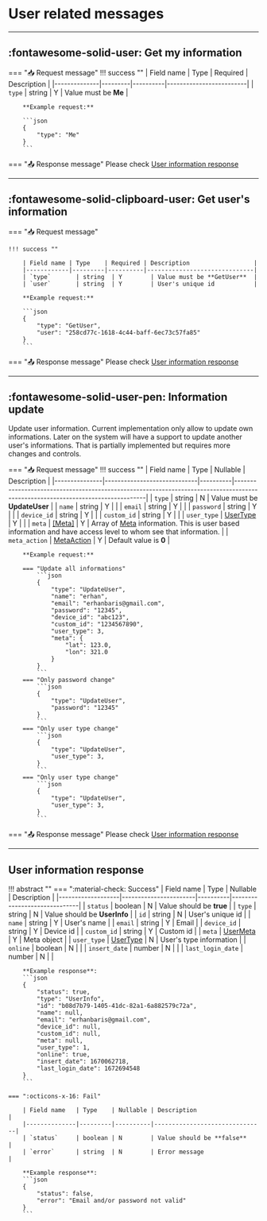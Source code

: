# User related messages

---

## :fontawesome-solid-user: Get my information

=== ":inbox_tray: Request message"
    !!! success ""
        | Field name   | Type    | Required | Description             |
        |--------------|---------|----------|-------------------------|
        | `type`       | string  | Y        | Value must be **Me**    |

        **Example request:**

        ```json
        {
            "type": "Me"
        }
        ```

=== ":outbox_tray: Response message"
    Please check [User information response](#user-information-response)

---

## :fontawesome-solid-clipboard-user: Get user's information

=== ":inbox_tray: Request message"

    !!! success ""

        | Field name | Type    | Required | Description                  |
        |------------|---------|----------|------------------------------|
        | `type`       | string  | Y        | Value must be **GetUser**  |
        | `user`       | string  | Y        | User's unique id           |

        **Example request:**

        ```json
        {
            "type": "GetUser",
            "user": "258cd77c-1618-4c44-baff-6ec73c57fa85"
        }
        ```

=== ":outbox_tray: Response message"
    Please check [User information response](#user-information-response)

---

## :fontawesome-solid-user-pen: Information update

Update user information. Current implementation only allow to update own informations. Later on the system will have a support to update another user's informations. That is partially implemented but requires more changes and controls.

=== ":inbox_tray: Request message"
    !!! success ""
        | Field name    | Type                        | Nullable | Description                                                                                                                    |
        |---------------|-----------------------------|----------|--------------------------------------------------------------------------------------------------------------------------------|
        | `type`        | string                      | N        | Value must be **UpdateUser**                                                                                                   |
        | `name`        | string                      | Y        |                                                                                                                                |
        | `email`       | string                      | Y        |                                                                                                                                |
        | `password`    | string                      | Y        |                                                                                                                                |
        | `device_id`   | string                      | Y        |                                                                                                                                |
        | `custom_id`   | string                      | Y        |                                                                                                                                |
        | `user_type`   | [UserType](#usertype)       | Y        |                                                                                                                                |
        | `meta`        | [[Meta]](general-objects.md#meta)     | Y        | Array of [Meta](general-objects.md#meta) information. This is user based information and have access level to whom see that information. |
        | `meta_action` | [MetaAction](general-objects.md#meta-actions) | Y        | Default value is **0**                                                                                                         |
        
        **Example request:**

        === "Update all informations"
            ```json
            {
                "type": "UpdateUser",
                "name": "erhan",
                "email": "erhanbaris@gmail.com",
                "password": "12345",
                "device_id": "abc123",
                "custom_id": "1234567890",
                "user_type": 3,
                "meta": {
                    "lat": 123.0,
                    "lon": 321.0
                }
            }
            ```
        === "Only password change"
            ```json
            {
                "type": "UpdateUser",
                "password": "12345"
            }
            ```
        === "Only user type change"
            ```json
            {
                "type": "UpdateUser",
                "user_type": 3,
            }
            ```
        === "Only user type change"
            ```json
            {
                "type": "UpdateUser",
                "user_type": 3,
            }
            ```

=== ":outbox_tray: Response message"
    Please check [User information response](#user-information-response)

---

## User information response
!!! abstract ""
    === ":material-check: Success"
        | Field name        | Type                  | Nullable | Description                  |
        |-------------------|-----------------------|----------|------------------------------|
        | `status`          | boolean               | N        | Value should be **true**     |
        | `type`            | string                | N        | Value should be **UserInfo** |
        | `id`              | string                | N        | User's unique id             |
        | `name`            | string                | Y        | User's name                  |
        | `email`           | string                | Y        | Email                        |
        | `device_id`       | string                | Y        | Device id                    |
        | `custom_id`       | string                | Y        | Custom id                    |
        | `meta`            | [UserMeta](#usermeta) | Y        | Meta object                  |
        | `user_type`       | [UserType](#usertype) | N        | User's type information      |
        | `online`          | boolean               | N        |                              |
        | `insert_date`     | number                | N        |                              |
        | `last_login_date` | number                | N        |                              |

        **Example response**:
        ```json
        {
            "status": true,
            "type": "UserInfo",
            "id": "b08d7b79-1405-41dc-82a1-6a882579c72a",
            "name": null,
            "email": "erhanbaris@gmail.com",
            "device_id": null,
            "custom_id": null,
            "meta": null,
            "user_type": 1,
            "online": true,
            "insert_date": 1670062718,
            "last_login_date": 1672694548
        }
        ```

    === ":octicons-x-16: Fail"

        | Field name   | Type    | Nullable | Description                   |
        |--------------|---------|----------|-------------------------------|
        | `status`     | boolean | N        | Value should be **false**     |
        | `error`      | string  | N        | Error message                 |

        **Example response**:
        ```json
        {
            "status": false,
            "error": "Email and/or password not valid"
        }
        ```
